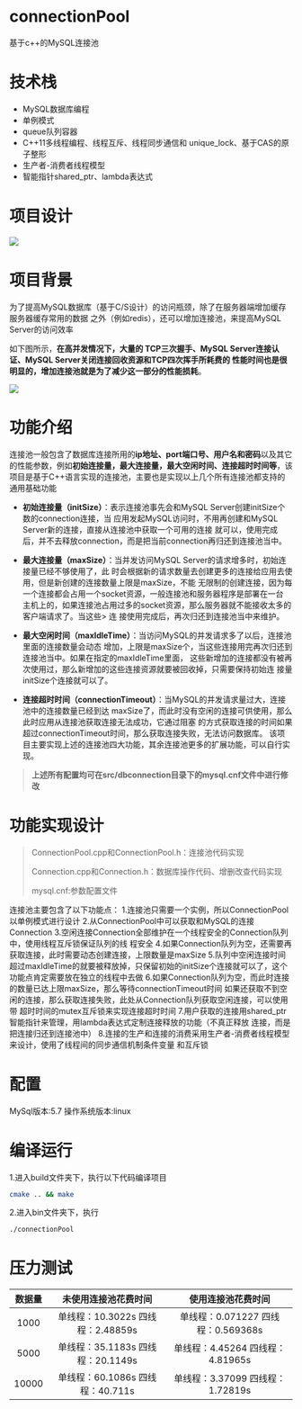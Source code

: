   # connectionPool
  基于c++的MySQL连接池

  # 技术栈

-  MySQL数据库编程
- 单例模式
- queue队列容器
- C++11多线程编程、线程互斥、线程同步通信和 unique_lock、基于CAS的原子整形
- 生产者-消费者线程模型
- 智能指针shared_ptr、lambda表达式



# 项目设计

![](https://s3.bmp.ovh/imgs/2024/02/13/78c859931f18f9bf.png)

  # 项目背景

  为了提高MySQL数据库（基于C/S设计）的访问瓶颈，除了在服务器端增加缓存服务器缓存常用的数据 之外（例如redis），还可以增加连接池，来提高MySQL Server的访问效率

如下图所示，**在高并发情况下，大量的 TCP三次握手、MySQL Server连接认证、MySQL Server关闭连接回收资源和TCP四次挥手所耗费的 性能时间也是很明显的，增加连接池就是为了减少这一部分的性能损耗**。

![](https://s3.bmp.ovh/imgs/2024/02/13/7570b81ad0aadbfd.png)

  # 功能介绍

  连接池一般包含了数据库连接所用的**ip地址、port端口号、用户名和密码**以及其它的性能参数，例如**初始连接量，最大连接量，最大空闲时间、连接超时时间等**，该项目是基于C++语言实现的连接池，主要也是实现以上几个所有连接池都支持的通用基础功能

-   **初始连接量（initSize）**：表示连接池事先会和MySQL Server创建initSize个数的connection连接，当 应用发起MySQL访问时，不用再创建和MySQL Server新的连接，直接从连接池中获取一个可用的连接 就可以，使用完成后，并不去释放connection，而是把当前connection再归还到连接池当中。


-   **最大连接量（maxSize）**：当并发访问MySQL Server的请求增多时，初始连接量已经不够使用了，此 时会根据新的请求数量去创建更多的连接给应用去使用，但是新创建的连接数量上限是maxSize，不能 无限制的创建连接，因为每一个连接都会占用一个socket资源，一般连接池和服务器程序是部署在一台 主机上的，如果连接池占用过多的socket资源，那么服务器就不能接收太多的客户端请求了。当这些>  连 接使用完成后，再次归还到连接池当中来维护。


-   **最大空闲时间（maxIdleTime）**：当访问MySQL的并发请求多了以后，连接池里面的连接数量会动态 增加，上限是maxSize个，当这些连接用完再次归还到连接池当中。如果在指定的maxIdleTime里面， 这些新增加的连接都没有被再次使用过，那么新增加的这些连接资源就要被回收掉，只需要保持初始连 接量initSize个连接就可以了。


-   **连接超时时间（connectionTimeout）**：当MySQL的并发请求量过大，连接池中的连接数量已经到达 maxSize了，而此时没有空闲的连接可供使用，那么此时应用从连接池获取连接无法成功，它通过阻塞 的方式获取连接的时间如果超过connectionTimeout时间，那么获取连接失败，无法访问数据库。 该项目主要实现上述的连接池四大功能，其余连接池更多的扩展功能，可以自行实现。


  > **上述所有配置均可在src/dbconnection目录下的mysql.cnf文件中进行修改**

  # 功能实现设计

>   ConnectionPool.cpp和ConnectionPool.h：连接池代码实现
>
>   Connection.cpp和Connection.h：数据库操作代码、增删改查代码实现
>
>   mysql.cnf:参数配置文件

  连接池主要包含了以下功能点：
  1.连接池只需要一个实例，所以ConnectionPool以单例模式进行设计
  2.从ConnectionPool中可以获取和MySQL的连接Connection
  3.空闲连接Connection全部维护在一个线程安全的Connection队列中，使用线程互斥锁保证队列的线 程安全
  4.如果Connection队列为空，还需要再获取连接，此时需要动态创建连接，上限数量是maxSize
  5.队列中空闲连接时间超过maxIdleTime的就要被释放掉，只保留初始的initSize个连接就可以了，这个 功能点肯定需要放在独立的线程中去做
  6.如果Connection队列为空，而此时连接的数量已达上限maxSize，那么等待connectionTimeout时间 如果还获取不到空闲的连接，那么获取连接失败，此处从Connection队列获取空闲连接，可以使用带 超时时间的mutex互斥锁来实现连接超时时间
  7.用户获取的连接用shared_ptr智能指针来管理，用lambda表达式定制连接释放的功能（不真正释放 连接，而是把连接归还到连接池中）  8.连接的生产和连接的消费采用生产者-消费者线程模型来设计，使用了线程间的同步通信机制条件变量 和互斥锁

  # 配置
  MySql版本:5.7
  操作系统版本:linux

  # 编译运行
  1.进入build文件夹下，执行以下代码编译项目
  ```bash
  cmake .. && make
  ```

  2.进入bin文件夹下，执行

  ```bash
  ./connectionPool
  ```



  # 压力测试

  | 数据量 |         未使用连接池花费时间         |          使用连接池花费时间           |
  | :----: | :----------------------------------: | :-----------------------------------: |
  |  1000  | 单线程：10.3022s    四线程：2.48859s | 单线程：0.071227    四线程：0.569368s |
  |  5000  | 单线程：35.1183s   四线程：20.1149s  |  单线程：4.45264    四线程：4.81965s  |
  | 10000  | 单线程：60.1086s    四线程：40.711s  |  单线程：3.37099    四线程：1.72819s  |
